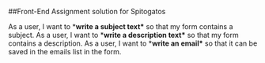 ##Front-End Assignment solution for Spitogatos

As a user, I want to \***write a subject text\*** so that my form contains a subject.
As a user, I want to \***write a description text\*** so that my form contains a description.
As a user, I want to \***write an email\*** so that it can be saved in the emails list in the form.
